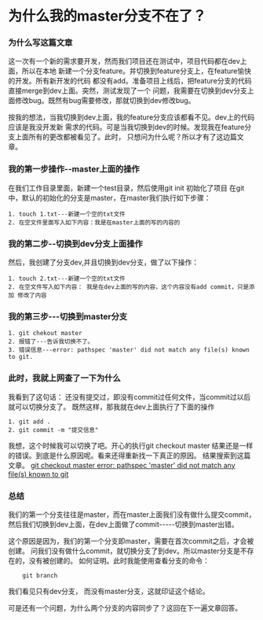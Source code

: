 # 为什么我的master分支不在了？


### 为什么写这篇文章

这一次有一个新的需求要开发，然而我们项目还在测试中，项目代码都在dev上面，所以在本地
新建一个分支feature。并切换到feature分支上，在feature愉快的开发。所有新开发的代码
都没有add。准备项目上线后，把feature分支的代码直接merge到dev上面。突然，测试发现了一个
问题，我需要在切换到dev分支上面修改bug。既然有bug需要修改，那就切换到dev修改bug。

按我的想法，当我切换到dev上面，我的feature分支应该都看不见。dev上的代码应该是我没开发新
需求的代码。可是当我切换到dev的时候。发现我在feature分支上面所有的更改都被看见了。此时，
只想问为什么呢？所以才有了这边篇文章。


### 我的第一步操作--master上面的操作

在我们工作目录里面，新建一个test目录，然后使用git init 初始化了项目
在git中，默认的初始化的分支是master，在master我们执行如下步骤：

```
1. touch 1.txt---新建一个空的txt文件
2. 在空文件里面写入如下内容：我是在master上面的写的内容的
```

### 我的第二步--切换到dev分支上面操作

然后，我创建了分支dev,并且切换到dev分支，做了以下操作：

```
1. touch 2.txt---新建一个空的txt文件
2. 在空文件写入如下内容： 我是在dev上面的写的内容，这个内容没有add commit，只是添加 修改了内容
```

### 我的第三步---切换到master分支


```
1. git chekout master
2. 报错了---告诉我切换不了。
3. 错误信息---error: pathspec 'master' did not match any file(s) known to git.
```


### 此时，我就上网查了一下为什么

我看到了这句话：
还没有提交过，即没有commit过任何文件，当commit过以后就可以切换分支了。
既然这样，那我就在dev上面执行了下面的操作

```
1. git add .
2. git commit -m "提交信息"
```

我想，这个时候我可以切换了吧。开心的执行git checkout master
结果还是一样的错误。到底是什么原因呢。看来还得重新找一下真正的原因。
结果搜索到这篇文章。
[git checkout master error: pathspec 'master' did not match any file(s) known to git](https://stackoverflow.com/questions/30459631/git-checkout-master-error-pathspec-master-did-not-match-any-files-known-to)


### 总结

我们的第一个分支往往是master，而在master上面我们没有做什么提交commit，
然后我们切换到dev上面，在dev上面做了commit-----切换到master出错。

这个原因是因为，我们的第一个分支即master，需要在首次commit之后，才会被创建。
问我们没有做什么commit，就切换分支了到dev。所以master分支是不存在的，没有被创建的。
如何证明。此时我能使用查看分支的命令：
```
	git branch
```
我们看见只有dev分支， 而没有master分支，这就印证这个结论。

可是还有一个问题，为什么两个分支的内容同步了？这回在下一遍文章回答。

